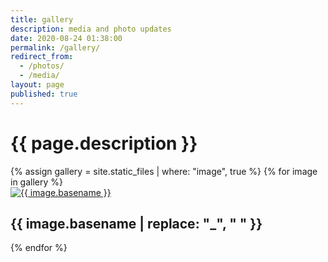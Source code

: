 ```yaml
---
title: gallery
description: media and photo updates
date: 2020-08-24 01:38:00
permalink: /gallery/
redirect_from:
  - /photos/
  - /media/
layout: page
published: true
---
```


# {{ page.description }}

<section id="thumbnails">
  {% assign gallery = site.static_files | where: "image", true %}
  {% for image in gallery %}
  <article>
   <a class="thumbnail" href="/{{ site.gallery_dir }}/{{ image.name }}" data-position="{{ site.thumbnail_position }}"><img src="/{{ site.gallery_dir }}/{{ image.name }}" alt="{{ image.basename }}" /></a>
   <h2>{{ image.basename | replace: "_", " " }}</h2>
  </article>
  {% endfor %}
</section>

